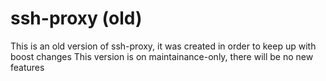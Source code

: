 # ssh-proxy (old)

This is an old version of ssh-proxy, it was created in order to keep up with boost changes
This version is on maintainance-only, there will be no new features